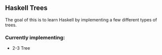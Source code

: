 ## Haskell Trees

The goal of this is to learn Haskell by implementing a few different types of trees.

### Currently implementing:
 - 2-3 Tree
